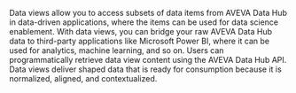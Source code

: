 Data views allow you to access subsets of data items from AVEVA Data Hub in data-driven applications, where the items can be used for data science enablement. With data views, you can bridge your raw AVEVA Data Hub data to third-party applications like Microsoft Power BI, where it can be used for analytics, machine learning, and so on. Users can programmatically retrieve data view content using the AVEVA Data Hub API. Data views deliver shaped data that is ready for consumption because it is normalized, aligned, and contextualized.
